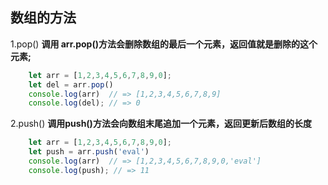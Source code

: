 ## 数组的方法
  1.pop()
    **调用 arr.pop()方法会删除数组的最后一个元素，返回值就是删除的这个元素;**
```javaScript
    let arr = [1,2,3,4,5,6,7,8,9,0];
    let del = arr.pop()
    console.log(arr)  // => [1,2,3,4,5,6,7,8,9]
    console.log(del); // => 0
```
  2.push()
  **调用push()方法会向数组末尾追加一个元素，返回更新后数组的长度**
```javaScript
    let arr = [1,2,3,4,5,6,7,8,9,0];
    let push = arr.push('eval')
    console.log(arr)  // => [1,2,3,4,5,6,7,8,9,0,'eval']
    console.log(push); // => 11
```
    